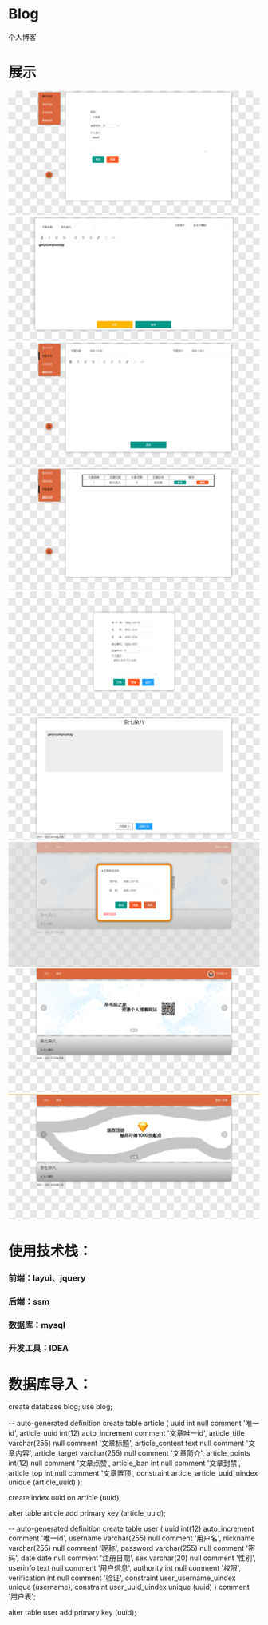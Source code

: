 # Blog
个人博客

# 展示
![image](https://github.com/setusb/Blog/blob/master/%E5%9B%BE%E7%89%87%E5%B1%95%E7%A4%BA/%E4%B8%AA%E4%BA%BA%E4%BF%A1%E6%81%AF.png)
![image](https://github.com/setusb/Blog/blob/master/%E5%9B%BE%E7%89%87%E5%B1%95%E7%A4%BA/%E4%BF%AE%E6%94%B9%E5%B8%96%E5%AD%90.png)
![image](https://github.com/setusb/Blog/blob/master/%E5%9B%BE%E7%89%87%E5%B1%95%E7%A4%BA/%E5%8F%91%E5%B8%96.png)
![image](https://github.com/setusb/Blog/blob/master/%E5%9B%BE%E7%89%87%E5%B1%95%E7%A4%BA/%E5%8F%91%E5%B8%96%E7%AE%A1%E7%90%86.png)
![image](https://github.com/setusb/Blog/blob/master/%E5%9B%BE%E7%89%87%E5%B1%95%E7%A4%BA/%E6%B3%A8%E5%86%8C.png)
![image](https://github.com/setusb/Blog/blob/master/%E5%9B%BE%E7%89%87%E5%B1%95%E7%A4%BA/%E6%B5%8F%E8%A7%88%E5%B8%96%E5%AD%90.png)
![image](https://github.com/setusb/Blog/blob/master/%E5%9B%BE%E7%89%87%E5%B1%95%E7%A4%BA/%E7%99%BB%E5%BD%95.png)
![image](https://github.com/setusb/Blog/blob/master/%E5%9B%BE%E7%89%87%E5%B1%95%E7%A4%BA/%E7%99%BB%E5%BD%95%E6%88%90%E5%8A%9F.png)
![image](https://github.com/setusb/Blog/blob/master/%E5%9B%BE%E7%89%87%E5%B1%95%E7%A4%BA/%E9%A6%96%E9%A1%B5.png)

# 使用技术栈：
### 前端：layui、jquery
### 后端：ssm
### 数据库：mysql
### 开发工具：IDEA

# 数据库导入：
create database blog;
use blog;

-- auto-generated definition
create table article
(
    uuid            int          null comment '唯一id',
    article_uuid    int(12) auto_increment comment '文章唯一id',
    article_title   varchar(255) null comment '文章标题',
    article_content text         null comment '文章内容',
    article_target  varchar(255) null comment '文章简介',
    article_points  int(12)      null comment '文章点赞',
    article_ban     int          null comment '文章封禁',
    article_top     int          null comment '文章置顶',
    constraint article_article_uuid_uindex
        unique (article_uuid)
);

create index uuid
    on article (uuid);

alter table article
    add primary key (article_uuid);
    
-- auto-generated definition
create table user
(
    uuid         int(12) auto_increment comment '唯一id',
    username     varchar(255) null comment '用户名',
    nickname     varchar(255) null comment '昵称',
    password     varchar(255) null comment '密码',
    date         date         null comment '注册日期',
    sex          varchar(20)  null comment '性别',
    userinfo     text         null comment '用户信息',
    authority    int          null comment '权限',
    verification int          null comment '验证',
    constraint user_username_uindex
        unique (username),
    constraint user_uuid_uindex
        unique (uuid)
)
    comment '用户表';

alter table user
    add primary key (uuid);

